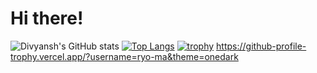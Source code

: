 # Hi there!
![Divyansh's GitHub stats](https://github-readme-stats.vercel.app/api?username=dpschauhan&show_icons=true&theme=dark)
[![Top Langs](https://github-readme-stats.vercel.app/api/top-langs/?username=dpschauhan&layout=donut&theme=dark)](https://github.com/dpschauhan/github-readme-stats)
[![trophy](https://github-profile-trophy.vercel.app/?username=dpschauhan&theme=onedark)](https://github.com/dpschauhan/github-profile-trophy)
https://github-profile-trophy.vercel.app/?username=ryo-ma&theme=onedark
